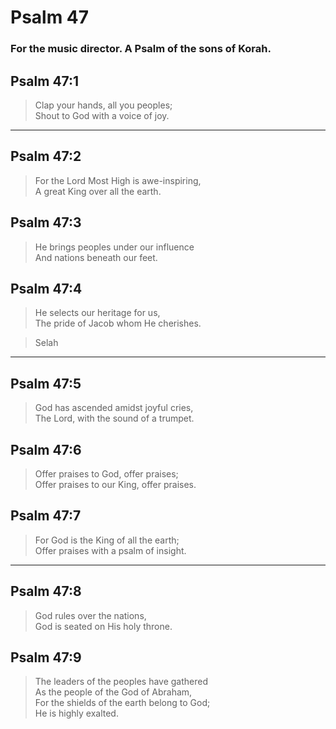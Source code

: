 # Psalm 47

### For the music director. A Psalm of the sons of Korah.

## Psalm 47:1

> Clap your hands, all you peoples;  
> Shout to God with a voice of joy.

---

## Psalm 47:2

> For the Lord Most High is awe-inspiring,  
> A great King over all the earth.

## Psalm 47:3

> He brings peoples under our influence  
> And nations beneath our feet.

## Psalm 47:4

> He selects our heritage for us,  
> The pride of Jacob whom He cherishes.

> Selah

---

## Psalm 47:5

> God has ascended amidst joyful cries,  
> The Lord, with the sound of a trumpet.

## Psalm 47:6

> Offer praises to God, offer praises;  
> Offer praises to our King, offer praises.

## Psalm 47:7

> For God is the King of all the earth;  
> Offer praises with a psalm of insight.

---

## Psalm 47:8

> God rules over the nations,  
> God is seated on His holy throne.

## Psalm 47:9

> The leaders of the peoples have gathered  
> As the people of the God of Abraham,  
> For the shields of the earth belong to God;  
> He is highly exalted.
